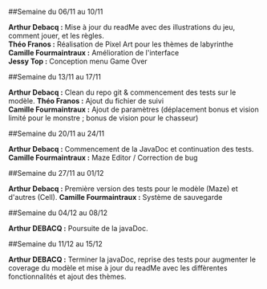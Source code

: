 ##Semaine du 06/11 au 10/11

**Arthur Debacq :** Mise à jour du readMe avec des illustrations du jeu, comment jouer, et les règles.  
**Théo Franos :** Réalisation de Pixel Art pour les thèmes de labyrinthe  
**Camille Fourmaintraux :** Amélioration de l'interface  
**Jessy Top :** Conception menu Game Over  

##Semaine du 13/11 au 17/11

**Arthur Debacq :** Clean du repo git & commencement des tests sur le modèle.
**Théo Franos :** Ajout du fichier de suivi  
**Camille Fourmaintraux :** Ajout de paramètres (déplacement bonus et vision limité pour le monstre ; bonus de vision pour le chasseur)  

##Semaine du 20/11 au 24/11

**Arthur Debacq :** Commencement de la JavaDoc et continuation des tests.
**Camille Fourmaintraux :** Maze Editor / Correction de bug  

##Semaine du 27/11 au 01/12

**Arthur Debacq :** Première version des tests pour le modèle (Maze) et d'autres (Cell).
**Camille Fourmaintraux :** Système de sauvegarde  

##Semaine du 04/12 au 08/12

**Arthur DEBACQ :** Poursuite de la javaDoc. 

##Semaine du 11/12 au 15/12

**Arthur DEBACQ :** Terminer la javaDoc, reprise des tests pour augmenter le coverage du modèle et mise à jour du readMe avec les diffèrentes fonctionnalités et ajout des thèmes.  